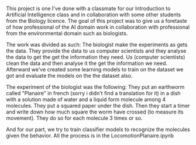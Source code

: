This project is one I've done with a classmate for our Introduction to Artificial Intelligence class and in collaboration with some other students from the 
Biology licence. The goal of this project was to give us a foretaste of how professional of the AI domain work in collaboration with professional from the 
environmental domain such as biologists.

The work was divided as such:
The biologist make the experiments as gets the data. They provide the data to us computer scientists and they analyse the data to get the get the information
they need.
Us (computer scientists) clean the data and then analyse it the get the information we need. Afterward we've created some learning models to train on the 
dataset we got and evaluate the models on the the dataset also.

The experiment of the biologist was the following:
They put an earthworm called "Planaire" in french (sorry i didn't find a translation for it) in a dish with a solution made of water and a liquid form 
molecule among 4 molecules. They put a squared paper under the dish. Then they start a timer and write down how much square the worm have crossed (to measure its movement). They do so for each molecule 3 times or so.

And for our part, we try to train classifier models to recognize the molecules given the behavior. All the process is in the LocomotionPlanaire.ipynb
